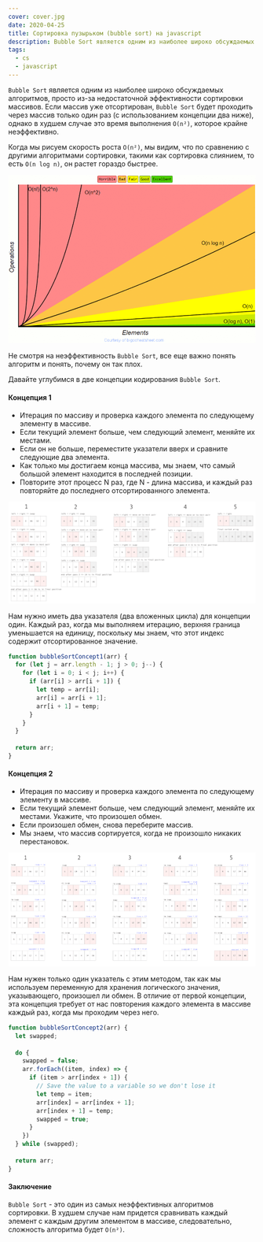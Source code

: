 ```yaml
---
cover: cover.jpg
date: 2020-04-25
title: Сортировка пузырьком (bubble sort) на javascript
description: Bubble Sort является одним из наиболее широко обсуждаемых алгоритмов, просто из-за недостаточной эффективности сортировки массивов.
tags:
  - cs
  - javascript
---
```


`Bubble Sort` является одним из наиболее широко обсуждаемых алгоритмов, просто из-за недостаточной эффективности сортировки массивов. Если массив уже отсортирован, `Bubble Sort` будет проходить через массив только один раз (с использованием концепции два ниже), однако в худшем случае это время выполнения `O(n²)`, которое крайне неэффективно.

Когда мы рисуем скорость роста `O(n²)`, мы видим, что по сравнению с другими алгоритмами сортировки, такими как сортировка слиянием, то есть `O(n log n)`, он растет гораздо быстрее.

![Сравнение скорости сортировок](diagram.gif)

Не смотря на неэффективность `Bubble Sort`, все еще важно понять алгоритм и понять, почему он так плох.

Давайте углубимся в две концепции кодирования `Bubble Sort`.

#### Концепция 1

- Итерация по массиву и проверка каждого элемента по следующему элементу в массиве.
- Если текущий элемент больше, чем следующий элемент, меняйте их местами.
- Если он не больше, переместите указатели вверх и сравните следующие два элемента.
- Как только мы достигаем конца массива, мы знаем, что самый большой элемент находится в последней позиции.
- Повторите этот процесс N раз, где N - длина массива, и каждый раз повторяйте до последнего отсортированного элемента.

![Визуализация концепции 1](schema_1.png)

Нам нужно иметь два указателя (два вложенных цикла) для концепции один. Каждый раз, когда мы выполняем итерацию, верхняя граница уменьшается на единицу, поскольку мы знаем, что этот индекс содержит отсортированное значение.

```javascript
function bubbleSortConcept1(arr) {
  for (let j = arr.length - 1; j > 0; j--) {
    for (let i = 0; i < j; i++) {
      if (arr[i] > arr[i + 1]) {
        let temp = arr[i];
        arr[i] = arr[i + 1];
        arr[i + 1] = temp;
      }
    }
  }
  
  return arr;
}
```
#### Концепция 2

- Итерация по массиву и проверка каждого элемента по следующему элементу в массиве.
- Если текущий элемент больше, чем следующий элемент, меняйте их местами.
  Укажите, что произошел обмен.
- Если произошел обмен, снова переберите массив.
- Мы знаем, что массив сортируется, когда не произошло никаких перестановок.

![Визуализация концепции 2](schema_2.png)

Нам нужен только один указатель с этим методом, так как мы используем переменную для хранения логического значения, указывающего, произошел ли обмен. В отличие от первой концепции, эта концепция требует от нас повторения каждого элемента в массиве каждый раз, когда мы проходим через него.

```javascript
function bubbleSortConcept2(arr) {
  let swapped;

  do {
    swapped = false;
    arr.forEach((item, index) => {
      if (item > arr[index + 1]) {
        // Save the value to a variable so we don't lose it
        let temp = item;
        arr[index] = arr[index + 1];
        arr[index + 1] = temp;
        swapped = true;
      }
    })
  } while (swapped);
  
  return arr;
}
```
#### Заключение

`Bubble Sort` - это один из самых неэффективных алгоритмов сортировки. В худшем случае нам придется сравнивать каждый элемент с каждым другим элементом в массиве, следовательно, сложность алгоритма будет `O(n²)`.
